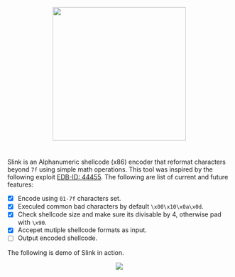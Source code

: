 <p align="center">
  <img  highet=200 width=300 src="https://github.com/ihack4falafel/Slink/blob/master/Logo.png">
</p>

# 
Slink is an Alphanumeric shellcode (x86) encoder that reformat characters beyond `7f` using simple math operations. This tool was inspired by the following exploit [EDB-ID: 44455](https://exploit-db.com/exploits/44455/). The following are list of current and future features:

- [x] Encode using `01-7f` characters set.
- [x] Execuled common bad characters by default `\x00\x10\x0a\x0d`.
- [x] Check shellcode size and make sure its divisable by 4, otherwise pad with `\x90`.
- [x] Accepet mutiple shellcode formats as input.
- [ ] Output encoded shellcode.

The following is demo of Slink in action.

<p align="center">
  <img  src="https://github.com/ihack4falafel/Slink/blob/master/PoC.gif">
</p>
